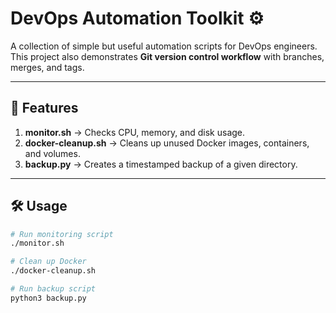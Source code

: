 # DevOps Automation Toolkit ⚙️

A collection of simple but useful automation scripts for DevOps engineers.  
This project also demonstrates **Git version control workflow** with branches, merges, and tags.

---

## 🚀 Features
1. **monitor.sh** → Checks CPU, memory, and disk usage.
2. **docker-cleanup.sh** → Cleans up unused Docker images, containers, and volumes.
3. **backup.py** → Creates a timestamped backup of a given directory.

---

## 🛠️ Usage
```bash
# Run monitoring script
./monitor.sh

# Clean up Docker
./docker-cleanup.sh

# Run backup script
python3 backup.py
